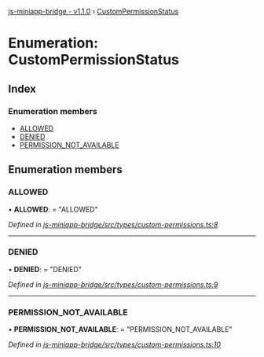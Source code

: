 [js-miniapp-bridge - v1.1.0](../README.md) › [CustomPermissionStatus](custompermissionstatus.md)

# Enumeration: CustomPermissionStatus

## Index

### Enumeration members

* [ALLOWED](custompermissionstatus.md#allowed)
* [DENIED](custompermissionstatus.md#denied)
* [PERMISSION_NOT_AVAILABLE](custompermissionstatus.md#permission_not_available)

## Enumeration members

###  ALLOWED

• **ALLOWED**: = "ALLOWED"

*Defined in [js-miniapp-bridge/src/types/custom-permissions.ts:8](https://github.com/rakutentech/js-miniapp/blob/1e2f55c/js-miniapp-bridge/src/types/custom-permissions.ts#L8)*

___

###  DENIED

• **DENIED**: = "DENIED"

*Defined in [js-miniapp-bridge/src/types/custom-permissions.ts:9](https://github.com/rakutentech/js-miniapp/blob/1e2f55c/js-miniapp-bridge/src/types/custom-permissions.ts#L9)*

___

###  PERMISSION_NOT_AVAILABLE

• **PERMISSION_NOT_AVAILABLE**: = "PERMISSION_NOT_AVAILABLE"

*Defined in [js-miniapp-bridge/src/types/custom-permissions.ts:10](https://github.com/rakutentech/js-miniapp/blob/1e2f55c/js-miniapp-bridge/src/types/custom-permissions.ts#L10)*
